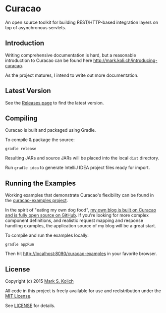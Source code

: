 # Curacao

An open source toolkit for building REST/HTTP-based integration layers on top of asynchronous servlets.

## Introduction

Writing comprehensive documentation is hard, but a reasonable introduction to Curacao can be found here <a href="http://mark.koli.ch/introducing-curacao">http://mark.koli.ch/introducing-curacao</a>.

As the project matures, I intend to write out more documentation.

## Latest Version

See the [Releases page](https://github.com/markkolich/curacao/releases) to find the latest version.

## Compiling

Curacao is built and packaged using Gradle.

To compile & package the source:

```
gradle release
```

Resulting JARs and source JARs will be placed into the local `dist` directory.

Run `gradle idea` to generate IntelliJ IDEA project files ready for import.

## Running the Examples

Working examples that demonstrate Curacao's flexibility can be found in the [curacao-examples project](https://github.com/markkolich/curacao/tree/master/curacao-examples).

In the spirit of "eating my own dog food", [my own blog is built on Curacao and is fully open source on GitHub](https://github.com/markkolich/blog).  If you're looking for more complex component definitions, and realistic request mapping and response handling examples, the application source of my blog will be a great start.

To compile and run the examples locally:

```
gradle appRun
```

Then hit <a href="http://localhost:8080/curacao-examples">http://localhost:8080/curacao-examples</a> in your favorite browser.

## License

Copyright (c) 2015 <a href="http://mark.koli.ch">Mark S. Kolich</a>

All code in this project is freely available for use and redistribution under the <a href="http://opensource.org/comment/991">MIT License</a>.

See <a href="https://github.com/markkolich/curacao/blob/master/LICENSE">LICENSE</a> for details.

